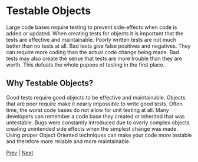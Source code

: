 Testable Objects
================

Large code bases require testing to prevent side-effects when code is added or updated. When creating tests
for objects it is important that the tests are effective and maintainable. Poorly written tests are not much
better than no tests at all. Bad tests give false positives and negatives. They can require more coding than
the actual code change being made. Bad tests may also create the sense that tests are more trouble than they
are worth. This defeats the whole pupoes of testing in the first place.

Why Testable Objects?
---------------------

Good tests require good objects to be effective and maintainable. Objects that are poor require make it nearly
impossible to write good tests. Often time, the worst code bases do not allow for unit testing at all. Many developers
can remember a code base they created or inherited that was untestable. Bugs were constantly introduced due to
overly complex objects creating unintended side effects when the simplest change was made. Using proper
Object Oriented techniques can make your code more testable and therefore more reliable and more maintainable.

[Prev](home.md) | [Next](why-focus-on-objects-not-tests.md)